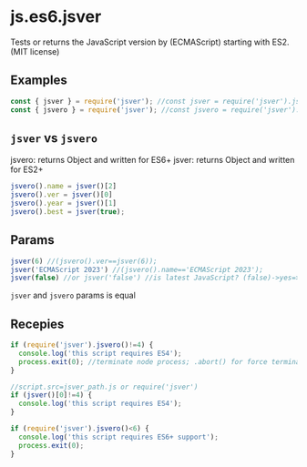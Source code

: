 # js.es6.jsver
Tests or returns the JavaScript version by (ECMAScript) starting with ES2. (MIT license)

## Examples ##
```JavaScript
const { jsver } = require('jsver'); //const jsver = require('jsver').jsver;
const { jsvero } = require('jsver'); //const jsvero = require('jsver').jsvero //const jsvero = require('jsver').o;
```

## `jsver` vs `jsvero` ##
jsvero: returns Object and written for ES6+
jsver: returns Object<Array> and written for ES2+

```JavaScript
jsvero().name = jsver()[2]
jsvero().ver = jsver()[0]
jsvero().year = jsver()[1]
jsvero().best = jsver(true);
```
## Params ##
```JavaScript
jsver(6) //(jsvero().ver==jsver(6));
jsver('ECMAScript 2023') //(jsvero().name=='ECMAScript 2023');
jsver(false) //or jsver('false') //is latest JavaScript? (false)->yes=>false|no->true or (true)->yes->true|no->false
```
`jsver` and `jsvero` params is equal

## Recepies ##
```JavaScript
if (require('jsver').jsvero()!=4) {
  console.log('this script requires ES4');
  process.exit(0); //terminate node process; .abort() for force terminate
}
```

```JavaScript
//script.src=jsver_path.js or require('jsver')
if (jsver()[0]!=4) {
  console.log('this script requires ES4');
}
```

```JavaScript
if (require('jsver').jsvero()<6) {
  console.log('this script requires ES6+ support');
  process.exit(0);
}
```
